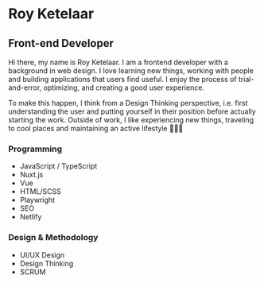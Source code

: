 # Roy Ketelaar

## Front-end Developer

Hi there, my name is Roy Ketelaar. I am a frontend developer with a background in web design. I love learning new things, working with people and building applications that users find useful. I enjoy the process of trial-and-error, optimizing, and creating a good user experience.

To make this happen, I think from a Design Thinking perspective, i.e. first understanding the user and putting yourself in their position before actually starting the work. Outside of work, I like experiencing new things, traveling to cool places and maintaining an active lifestyle 🏋🏻🥾

### Programming

- JavaScript / TypeScript
- Nuxt.js
- Vue
- HTML/SCSS
- Playwright
- SEO
- Netlify

### Design & Methodology

- UI/UX Design
- Design Thinking
- SCRUM
